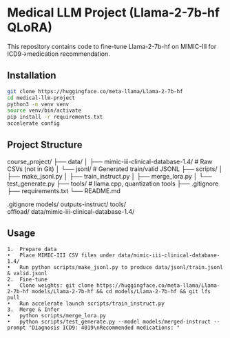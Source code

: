 # Medical LLM Project (Llama-2-7b-hf QLoRA)

This repository contains code to fine-tune Llama-2-7b-hf on MIMIC-III for ICD9→medication recommendation.

## Installation

```bash
git clone https://huggingface.co/meta-llama/Llama-2-7b-hf
cd medical-llm-project
python3 -m venv venv
source venv/bin/activate
pip install -r requirements.txt
accelerate config   
```

## **Project Structure**
course_project/
├── data/
│   ├── mimic-iii-clinical-database-1.4/    # Raw CSVs (not in Git)
│   └── jsonl/                              # Generated train/valid JSONL
├── scripts/
│   ├── make_jsonl.py
│   ├── train_instruct.py
│   ├── merge_lora.py
│   └── test_generate.py
├── tools/                                  # llama.cpp, quantization tools
├── .gitignore
├── requirements.txt
└── README.md

.gitignore
    models/
    outputs-instruct/
    tools/     
    offload/
    data/mimic-iii-clinical-database-1.4/


## **Usage**
	1.	Prepare data
	•	Place MIMIC-III CSV files under data/mimic-iii-clinical-database-1.4/
	•	Run python scripts/make_jsonl.py to produce data/jsonl/train.jsonl & valid.jsonl
	2.	Fine-tune
	•	Clone weights: git clone https://huggingface.co/meta-llama/Llama-2-7b-hf models/Llama-2-7b-hf && cd models/Llama-2-7b-hf && git lfs pull
	•	Run accelerate launch scripts/train_instruct.py
	3.	Merge & Infer
	•	python scripts/merge_lora.py
	•	python scripts/test_generate.py --model models/merged-instruct --prompt "Diagnosis ICD9: 4019\nRecommended medications: "

